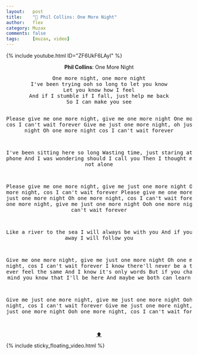 ```yaml
---
layout:   post
title:    "🎵 Phil Collins: One More Night"
author:   flex
category: Muzax
comments: false
tags:     [muzax, video]
---
```


{% include youtube.html ID="ZF6UkF6LAyI" %}

<!-- break -->

<a id="top"></a>
<div id="lyrics"><div class="lyricsheader" style=""><p><center><b>Phil Collins</b>: One More Night</center></p></div>

<center><pre>
One more night, one more night
I've been trying ooh so long to let you know
Let you know how I feel
And if I stumble if I fall, just help me back
So I can make you see

Please give me one more night, give me one more night
One more night cos I can't wait forever
Give me just one more night, oh just one more night
Oh one more night cos I can't wait forever

I've been sitting here so long
Wasting time, just staring at the phone
And I was wondering should I call you
Then I thought maybe you're not alone

Please give me one more night, give me just one more night
Oh one more night, cos I can't wait forever
Please give me one more night, ooh just one more night
Oh one more night, cos I can't wait forever
Give me one more night, give me just one more night
Ooh one more night, cos I can't wait forever

Like a river to the sea
I will always be with you
And if you sail away
I will follow you

Give me one more night, give me just one more night
Oh one more night, cos I can't wait forever
I know there'll never be a time you'll ever feel the same
And I know it's only words
But if you change your mind you know that I'll be here
And maybe we both can learn

Give me just one more night, give me just one more night
Ooh one more night, cos I can't wait forever
Give me just one more night, give me just one more night
Ooh one more night, cos I can't wait forever
</pre><br><a href="#top">⬆</a></center></div>

<div class="sticky_floating_video"></div>
{% include sticky_floating_video.html %}